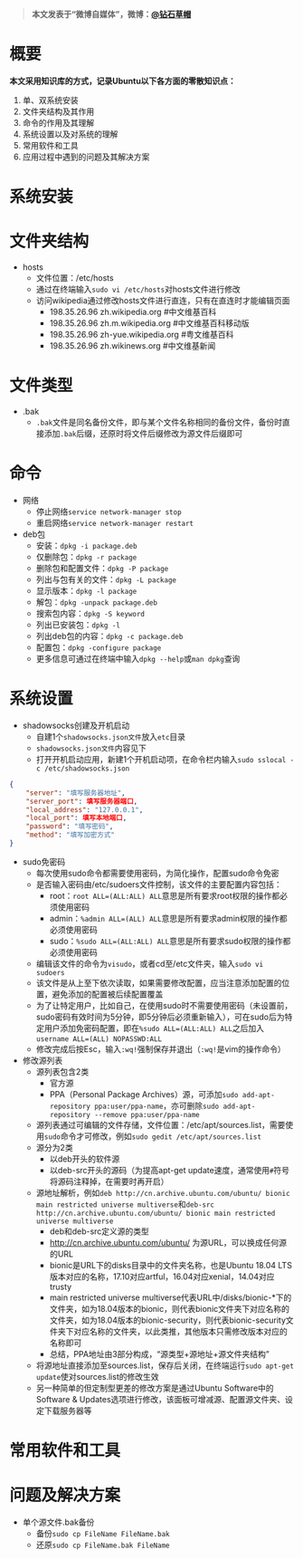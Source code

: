 > **本文发表于“微博自媒体”，微博：[@钻石草帽](https://weibo.com/strawhatchan)**

# 概要
**本文采用知识库的方式，记录Ubuntu以下各方面的零散知识点：**
1. 单、双系统安装
2. 文件夹结构及其作用
3. 命令的作用及其理解
4. 系统设置以及对系统的理解
5. 常用软件和工具
6. 应用过程中遇到的问题及其解决方案

# 系统安装



# 文件夹结构
- hosts
    - 文件位置：/etc/hosts
    - 通过在终端输入`sudo vi /etc/hosts`对hosts文件进行修改
    - 访问wikipedia通过修改hosts文件进行直连，只有在直连时才能编辑页面
        - 198.35.26.96 zh.wikipedia.org  #中文维基百科
        - 198.35.26.96 zh.m.wikipedia.org  #中文维基百科移动版
        - 198.35.26.96 zh-yue.wikipedia.org  #粤文维基百科
        - 198.35.26.96 zh.wikinews.org  #中文维基新闻

# 文件类型
- .bak
    - `.bak`文件是同名备份文件，即与某个文件名称相同的备份文件，备份时直接添加`.bak`后缀，还原时将文件后缀修改为源文件后缀即可

# 命令
- 网络
    - 停止网络`service network-manager stop`
    - 重启网络`service network-manager restart`
- deb包
    - 安装：`dpkg -i package.deb`
    - 仅删除包：`dpkg -r package`
    - 删除包和配置文件：`dpkg -P package`
    - 列出与包有关的文件：`dpkg -L package`
    - 显示版本：`dpkg -l package`
    - 解包：`dpkg -unpack package.deb`
    - 搜索包内容：`dpkg -S keyword`
    - 列出已安装包：`dpkg -l`
    - 列出deb包的内容：`dpkg -c package.deb`
    - 配置包：`dpkg -configure package`
    - 更多信息可通过在终端中输入`dpkg --help`或`man dpkg`查询


# 系统设置
- shadowsocks创建及开机启动
    - 自建1个`shadowsocks.json文件`放入`etc`目录
    - `shadowsocks.json文件`内容见下
    - 打开开机启动应用，新建1个开机启动项，在命令栏内输入`sudo sslocal -c /etc/shadowsocks.json`

```json
{
    "server": "填写服务器地址",
    "server_port": 填写服务器端口,
    "local_address": "127.0.0.1",
    "local_port": 填写本地端口,
    "password": "填写密码",
    "method": "填写加密方式"
}
```

- sudo免密码
    - 每次使用sudo命令都需要使用密码，为简化操作，配置sudo命令免密
    - 是否输入密码由/etc/sudoers文件控制，该文件的主要配置内容包括：
        - root：`root ALL=(ALL:ALL) ALL`意思是所有要求root权限的操作都必须使用密码
        - admin：`%admin ALL=(ALL) ALL`意思是所有要求admin权限的操作都必须使用密码
        - sudo：`%sudo ALL=(ALL:ALL) ALL`意思是所有要求sudo权限的操作都必须使用密码
    - 编辑该文件的命令为`visudo`，或者cd至/etc文件夹，输入`sudo vi sudoers`
    - 该文件是从上至下依次读取，如果需要修改配置，应当注意添加配置的位置，避免添加的配置被后续配置覆盖
    - 为了让特定用户，比如自己，在使用sudo时不需要使用密码（未设置前，sudo密码有效时间为5分钟，即5分钟后必须重新输入），可在sudo后为特定用户添加免密码配置，即在`%sudo ALL=(ALL:ALL) ALL`之后加入`username ALL=(ALL) NOPASSWD:ALL`
    - 修改完成后按Esc，输入`:wq!`强制保存并退出（`:wq!`是vim的操作命令）
- 修改源列表
    - 源列表包含2类
        - 官方源
        - PPA（Personal Package Archives）源，可添加`sudo add-apt-repository ppa:user/ppa-name`，亦可删除`sudo add-apt-repository --remove ppa:user/ppa-name`
    - 源列表通过可编辑的文件存储，文件位置：/etc/apt/sources.list，需要使用`sudo`命令才可修改，例如`sudo gedit /etc/apt/sources.list`
    - 源分为2类
        - 以deb开头的软件源
        - 以deb-src开头的源码（为提高apt-get update速度，通常使用`#`符号将源码注释掉，在需要时再开启）
    - 源地址解析，例如`deb http://cn.archive.ubuntu.com/ubuntu/ bionic main restricted universe multiverse`和`deb-src http://cn.archive.ubuntu.com/ubuntu/ bionic main restricted universe multiverse`
        - deb和deb-src定义源的类型
        - http://cn.archive.ubuntu.com/ubuntu/ 为源URL，可以换成任何源的URL
        - bionic是URL下的disks目录中的文件夹名称，也是Ubuntu 18.04 LTS版本对应的名称，17.10对应artful，16.04对应xenial，14.04对应trusty
        - main restricted universe multiverse代表URL中/disks/bionic-*下的文件夹，如为18.04版本的bionic，则代表bionic文件夹下对应名称的文件夹，如为18.04版本的bionic-security，则代表bionic-security文件夹下对应名称的文件夹，以此类推，其他版本只需修改版本对应的名称即可
        - 总结，PPA地址由3部分构成，“源类型+源地址+源文件夹结构”
    - 将源地址直接添加至sources.list，保存后关闭，在终端运行`sudo apt-get update`使对sources.list的修改生效
    - 另一种简单的但定制型更差的修改方案是通过Ubuntu Software中的Software & Updates选项进行修改，该面板可增减源、配置源文件夹、设定下载服务器等

# 常用软件和工具



# 问题及解决方案
- 单个源文件.bak备份
    - 备份`sudo cp FileName FileName.bak`
    - 还原`sudo cp FileName.bak FileName`


